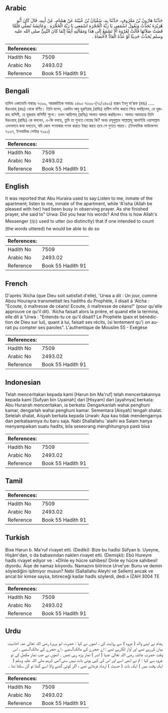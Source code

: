## Arabic


<div dir="rtl" lang="ar" style={{fontSize:'larger',backgroundColor:'#f8f9fa',padding:20}}>
حَدَّثَنَا هَارُونُ بْنُ مَعْرُوفٍ، حَدَّثَنَا بِهِ، سُفْيَانُ بْنُ عُيَيْنَةَ عَنْ هِشَامٍ، عَنْ أَبِيهِ، قَالَ كَانَ أَبُو هُرَيْرَةَ يُحَدِّثُ وَيَقُولُ اسْمَعِي يَا رَبَّةَ الْحُجْرَةِ اسْمَعِي يَا رَبَّةَ الْحُجْرَةِ ‏.‏ وَعَائِشَةُ تُصَلِّي فَلَمَّا قَضَتْ صَلاَتَهَا قَالَتْ لِعُرْوَةَ أَلاَ تَسْمَعُ إِلَى هَذَا وَمَقَالَتِهِ آنِفًا إِنَّمَا كَانَ النَّبِيُّ صلى الله عليه وسلم يُحَدِّثُ حَدِيثًا لَوْ عَدَّهُ الْعَادُّ لأَحْصَاهُ ‏.‏
</div>
<div style={{backgroundColor:'#f8f9fa',padding:20, marginBottom: 10}}><table> <thead> <tr> <th>References:</th> <th></th> </tr> </thead> <tbody><tr><td>Hadith No</td><td>7509</td></tr><tr><td>Arabic No</td><td>2493.02</td></tr><tr><td>Reference</td><td>Book 55 Hadith 91</td></tr></tbody></table></div>

## Bengali


<div dir="ltr" lang="bn" style={{fontSize:'larger',backgroundColor:'#f8f9fa',padding:20}}>
হাদিস একাডেমি নাম্বারঃ ৭৩৯৯, আন্তর্জাতিক নাম্বারঃ ২৪৯৩ ৭৩৯৯-(৭১/২৪৯৩) হারূন ইবনু মা’রূফ (রহঃ) ..... উরওয়াহ্ (রহঃ) থেকে বর্ণিত। তিনি বলেন, একদিন আবু হুরাইরাহ্ (রাযিঃ) হাদীস বর্ণনা করতে গিয়ে বলছিলেন, হে হুজরাহ বাসিনী, হে হুজরাহ বাসিনী! শুনো। তখন আয়িশাহ্ (রাযিঃ) সালাত আদায় করছিলেন। সালাত আদায়ন্তে তিনি উরওয়াহ্ (রাযিঃ) কে বললেন, এ-কি বলছে, তুমি তা শুনতে পেয়েছ কি? অথচ রসূলুল্লাহ সাল্লাল্লাহু আলাইহি ওয়াসাল্লাম এমনভাবে কথা বলতেন, যদি কোন গণনাকার গণনা করতে ইচ্ছা করত তবে সে গুণতে পারত। (ইসলামিক ফাউন্ডেশন ৭২৩৭, ইসলামিক সেন্টার ৭২৯১)
</div>
<div style={{backgroundColor:'#f8f9fa',padding:20, marginBottom: 10}}><table> <thead> <tr> <th>References:</th> <th></th> </tr> </thead> <tbody><tr><td>Hadith No</td><td>7509</td></tr><tr><td>Arabic No</td><td>2493.02</td></tr><tr><td>Reference</td><td>Book 55 Hadith 91</td></tr></tbody></table></div>

## English


<div dir="ltr" lang="en" style={{fontSize:'larger',backgroundColor:'#f8f9fa',padding:20}}>
It was reported that Abu Huraira used to say:Listen to me, inmate of the apartment; listen to me, inmate of the apartment, while 'A'isha (Allah be pleased with her) had been busy in observing prayer. As she finished prayer, she said to" Urwa: Did you hear his words? And this is how Allah's Messenger (ﷺ) used to utter (so distinctly) that if one intended to count (the words uttered) he would be able to do so
</div>
<div style={{backgroundColor:'#f8f9fa',padding:20, marginBottom: 10}}><table> <thead> <tr> <th>References:</th> <th></th> </tr> </thead> <tbody><tr><td>Hadith No</td><td>7509</td></tr><tr><td>Arabic No</td><td>2493.02</td></tr><tr><td>Reference</td><td>Book 55 Hadith 91</td></tr></tbody></table></div>

## French


<div dir="ltr" lang="fr" style={{fontSize:'larger',backgroundColor:'#f8f9fa',padding:20}}>
D'après 'Aïcha (que Dieu soit satisfait d'elle), 'Urwa a dit : Un jour, comme Abou Hourayra transmettait les hadiths du Prophète, il disait à 'Aïcha : "Ecoute, ô maîtresse de céans! Ecoute, ô maîtresse de céans!" (pour qu'elle approuve ce qu'il dit). 'Aïcha faisait alors la prière, et quand elle la termina, elle dit à 'Urwa : "Entends-tu ce qu'il disait? Le Prophète (paix et bénédiction de Dieu sur lui), quant à lui, faisait ses récits, (si lentement qu') on aurait pu compter ses paroles". L'authentique de Mouslim 55 - Exégèse
</div>
<div style={{backgroundColor:'#f8f9fa',padding:20, marginBottom: 10}}><table> <thead> <tr> <th>References:</th> <th></th> </tr> </thead> <tbody><tr><td>Hadith No</td><td>7509</td></tr><tr><td>Arabic No</td><td>2493.02</td></tr><tr><td>Reference</td><td>Book 55 Hadith 91</td></tr></tbody></table></div>

## Indonesian


<div dir="ltr" lang="id" style={{fontSize:'larger',backgroundColor:'#f8f9fa',padding:20}}>
Telah menceritakan kepada kami [Harun bin Ma'ruf] telah menceritakannya kepada kami [Sufyan bin Uyainah] dari [Hisyam] dari [ayahnya] berkata: Abu Hurairah menceritakan, ia berkata: Dengarkanlah wahai penghuni kamar, dengarlah wahai penghuni kamar. Sementara [Aisyah] tengah shalat. Setelah shalat, Aisyah berkata kepada Urwah: Apa kau tidak mendengarnya dan perkataannya itu baru saja. Nabi Shallallahu 'alaihi wa Salam hanya menyampaikan suatu hadits, bila seseorang menghitungnya pasti bisa
</div>
<div style={{backgroundColor:'#f8f9fa',padding:20, marginBottom: 10}}><table> <thead> <tr> <th>References:</th> <th></th> </tr> </thead> <tbody><tr><td>Hadith No</td><td>7509</td></tr><tr><td>Arabic No</td><td>2493.02</td></tr><tr><td>Reference</td><td>Book 55 Hadith 91</td></tr></tbody></table></div>

## Tamil


<div dir="ltr" lang="ta" style={{fontSize:'larger',backgroundColor:'#f8f9fa',padding:20}}>

</div>
<div style={{backgroundColor:'#f8f9fa',padding:20, marginBottom: 10}}><table> <thead> <tr> <th>References:</th> <th></th> </tr> </thead> <tbody><tr><td>Hadith No</td><td>7509</td></tr><tr><td>Arabic No</td><td>2493.02</td></tr><tr><td>Reference</td><td>Book 55 Hadith 91</td></tr></tbody></table></div>

## Turkish


<div dir="ltr" lang="tr" style={{fontSize:'larger',backgroundColor:'#f8f9fa',padding:20}}>
Bixe Harun b. Ma'ruf rivayet etti. (Dediki): Bize bu hadîsi Süfyan b. Uyeyne, Hişâm'dan, o da babasından naklen rivayet etti. (Demişki): Ebû Hureyre hadîs rivayet ediyor ve : «Dînle ey hücre sahibesi! Dinle ey hücre sahibesi! diyordu. Âişe de namaz kılıyordu. Namazını biiirince Urve'ye: Bunu ve demin söyiediğini işitmiyor musun? Nebi (Sallallahu Aleyhi ve Sellem) ancak ve ancal bir kimse saysa, bitireceği kadar hadîs söylerdi, dedi.» İZAH 3004 TE
</div>
<div style={{backgroundColor:'#f8f9fa',padding:20, marginBottom: 10}}><table> <thead> <tr> <th>References:</th> <th></th> </tr> </thead> <tbody><tr><td>Hadith No</td><td>7509</td></tr><tr><td>Arabic No</td><td>2493.02</td></tr><tr><td>Reference</td><td>Book 55 Hadith 91</td></tr></tbody></table></div>

## Urdu


<div dir="rtl" lang="ur" style={{fontSize:'larger',backgroundColor:'#f8f9fa',padding:20}}>
ہشام نے اپنے والد ( عروہ ) سے روایت کی ، انھوں نے کہا : حضرت ابو ہریرۃ رضی اللہ تعالیٰ عنہ احادیث بیان کررہے تھے اور آواز لگارہے تھے : اے حجرے کے مالک!سنیے ، اے حجرے کے مالک!سنیے ، اس وقت حضرت عائشہ رضی اللہ تعالیٰ عنہا ( اندر ) نماز پڑھ رہی تھیں ۔ انھوں نے جب نماز مکمل کی تو عروہ سے کہا : تم نے ابھی اسے اور اس کی کہی ہوئی بات نہیں سنی؟نبی کریم صلی اللہ علیہ وسلم ( ایک وقت میں ) ایک بات ( حدیث ) ارشاد فرماتے تھے ، اگر کوئی گننے والا اسے گنتا تو گن سکتا تھا ۔
</div>
<div style={{backgroundColor:'#f8f9fa',padding:20, marginBottom: 10}}><table> <thead> <tr> <th>References:</th> <th></th> </tr> </thead> <tbody><tr><td>Hadith No</td><td>7509</td></tr><tr><td>Arabic No</td><td>2493.02</td></tr><tr><td>Reference</td><td>Book 55 Hadith 91</td></tr></tbody></table></div>